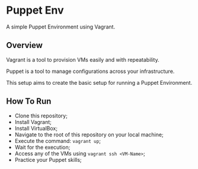 # Puppet Env

A simple Puppet Environment using Vagrant.

## Overview

Vagrant is a tool to provision VMs easily and with repeatability.

Puppet is a tool to manage configurations across your infrastructure.

This setup aims to create the basic setup for running a Puppet Environment.

## How To Run

- Clone this repository;
- Install Vagrant;
- Install VirtualBox;
- Navigate to the root of this repository on your local machine;
- Execute the command: `vagrant up`;
- Wait for the execution;
- Access any of the VMs using `vagrant ssh <VM-Name>`;
- Practice your Puppet skills;
